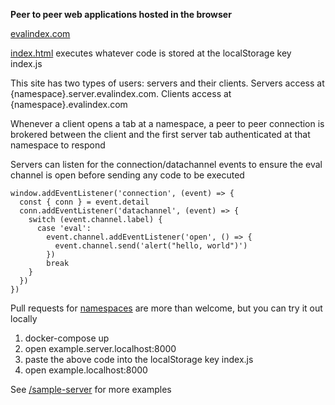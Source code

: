 **Peer to peer web applications hosted in the browser**

[evalindex.com](https://evalindex.com)

[index.html](/static/html/index.html) executes whatever code is stored at the localStorage key index.js

This site has two types of users: servers and their clients. Servers access at {namespace}.server.evalindex.com. Clients access at {namespace}.evalindex.com

Whenever a client opens a tab at a namespace, a peer to peer connection is brokered between the client and the first server tab authenticated at that namespace to respond

Servers can listen for the connection/datachannel events to ensure the eval channel is open before sending any code to be executed

```
window.addEventListener('connection', (event) => {
  const { conn } = event.detail
  conn.addEventListener('datachannel', (event) => {
    switch (event.channel.label) {
      case 'eval':
        event.channel.addEventListener('open', () => {
          event.channel.send('alert("hello, world")')
        })
        break
    }   
  })
})
```
Pull requests for [namespaces](https://github.com/evalinit/servers/tree/main/hashes) are more than welcome, but you can try it out locally

1. docker-compose up
2. open example.server.localhost:8000
3. paste the above code into the localStorage key index.js
4. open example.localhost:8000

See [/sample-server](/sample-server) for more examples
